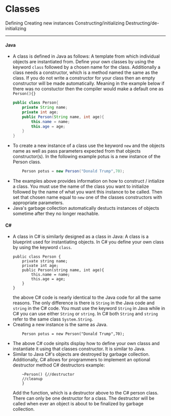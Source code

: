 # Classes
Defining
Creating new instances
Constructing/initializing
Destructing/de-initializing
***
#### Java 
* A class is defined in Java as follows: A template from which individual objects are instantiated from. Define your own classes by using the keyword `class` followed by a chosen name for the class. Additionally a class needs a constructor, which is a method named the same as the class. If you do not write a constructor for your class then an empty constructor will be made automatically. Meaning in the example below if there was no constuctor then the compiler would make a default one as `Person(){}` 
    ```Java
    public class Person{
        private String name;
        private int age;
        public Person(String name, int age){
            this.name = name;
            this.age = age;
        }
    }
    ```
* To create a new instance of a class use the keyword `new` and the objects name as well as pass parameters expected from that objects constructor(s). In the following example potus is a new instance of the Person class.
    ```Java
        Person potus = new Person("Donald Trump",70);
    ```
* The examples above provides information on how to construct / intialize a class. You must use the name of the class you want to initialize followed by the name of what you want this instance to be called. Then set that chosen name equal to `new`  one of the classes constructors with appropriate parameters. 
* Java's garbage collection automatically destucts instances of objects sometime after they no longer reachable.
#### C#
* A class in C# is similarly designed as  a class in Java: A class is a blueprint used for instantiating objects. In C# you define your own class by using the keyword `class`.
    ```CSharp
    public class Person {
        private string name;
        private int age;
        public Person(string name, int age){
            this.name = name;
            this.age = age;
        }
    }
    ```
    the above C# code is nearly identical to the Java code for all the same reasons. The only difference is there is `String` in the Java code and `string` in the C# code. You must use the keyword `String` in Java while in C# you can use either `String` or `string`. In C# both `String` and `string` refer to the same class `System.String`. 
* Creating a new instance is the same as Java.
    ```CSharp
        Person potus = new Person("Donald Trump",70);
    ```
* The above C# code sinpits display how to define your own classs and instantiate it using that classes constructor. It is similar to Java. 
* Similar to Java C#'s objects are destroyed by garbage collection. Additionally, C# allows for programmers to implement an optional destructor method 
C# destructors example:
    ```CSharp
        ~Person() {//destructor
        //cleanup 
        }
    ```
    Add the function, which is a destructor above to the C# person class. There can only be one destructor for a class. The destructor will be called when ever an object is about to be finalized by garbage collection.